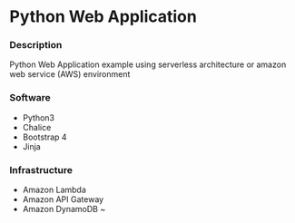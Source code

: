 # Python Web Application
### Description
Python Web Application example using serverless architecture or amazon web service (AWS) environment

### Software
* Python3
* Chalice
* Bootstrap 4
* Jinja

### Infrastructure
* Amazon Lambda
* Amazon API Gateway
* Amazon DynamoDB
~                    
